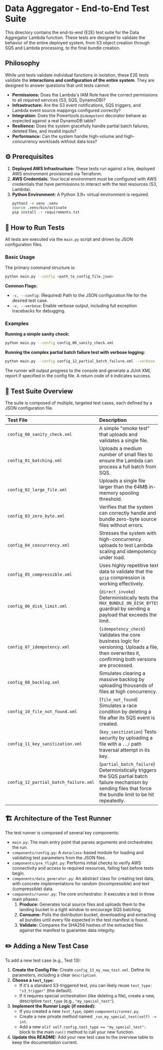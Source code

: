 # Data Aggregator - End-to-End Test Suite

This directory contains the end-to-end (E2E) test suite for the Data Aggregator Lambda function. These tests are designed to validate the behavior of the entire deployed system, from S3 object creation through SQS and Lambda processing, to the final bundle creation.

##  Philosophy

While unit tests validate individual functions in isolation, these E2E tests validate the **interactions and configuration of the entire system**. They are designed to answer questions that unit tests cannot:

-   **Permissions:** Does the Lambda's IAM Role have the correct permissions to all required services (S3, SQS, DynamoDB)?
-   **Infrastructure:** Are the S3 event notifications, SQS triggers, and Lambda event source mappings configured correctly?
-   **Integration:** Does the Powertools `@idempotent` decorator behave as expected against a real DynamoDB table?
-   **Resilience:** Does the system gracefully handle partial batch failures, deleted files, and invalid inputs?
-   **Performance:** Can the system handle high-volume and high-concurrency workloads without data loss?

## ⚙️ Prerequisites

1.  **Deployed AWS Infrastructure:** These tests run against a live, deployed AWS environment provisioned via Terraform.
2.  **AWS Credentials:** Your local environment must be configured with AWS credentials that have permissions to interact with the test resources (S3, Lambda).
3.  **Python Environment:** A Python 3.9+ virtual environment is required.
    ```bash
    python3 -m venv .venv
    source .venv/bin/activate
    pip install -r requirements.txt
    ```

## 🚀 How to Run Tests

All tests are executed via the `main.py` script and driven by JSON configuration files.

### Basic Usage

The primary command structure is:

```bash
python main.py --config <path_to_config_file.json>
```

**Common Flags:**
*   `-c, --config`: (Required) Path to the JSON configuration file for the desired test case.
*   `-v, --verbose`: Enable verbose output, including full exception tracebacks for debugging.

### Examples

**Running a simple sanity check:**
```bash
python main.py --config config_00_sanity_check.xml
```

**Running the complex partial batch failure test with verbose logging:**
```bash
python main.py --config config_12_partial_batch_failure.xml --verbose
```

The runner will output progress to the console and generate a JUnit XML report if specified in the config file. A return code of `0` indicates success.

## 🧪 Test Suite Overview

The suite is composed of multiple, targeted test cases, each defined by a JSON configuration file.

| Test File                             | Description                                                                                                                                                     | Key Validations                                                               |
|:--------------------------------------|:----------------------------------------------------------------------------------------------------------------------------------------------------------------|:------------------------------------------------------------------------------|
| `config_00_sanity_check.xml`          | A simple "smoke test" that uploads and validates a single file.                                                                                                 | Baseline functionality of the entire pipeline.                                |
| `config_01_batching.xml`              | Uploads a medium number of small files to ensure the Lambda can process a full batch from SQS.                                                                  | SQS batching, basic bundling logic.                                           |
| `config_02_large_file.xml`            | Uploads a single file larger than the 64MB in-memory spooling threshold.                                                                                        | Correct handling of large files and spilling to ephemeral disk.               |
| `config_03_zero_byte.xml`             | Verifies that the system can correctly handle and bundle zero-byte source files without errors.                                                                 | Edge case handling.                                                           |
| `config_04_concurrency.xml`           | Stresses the system with high-concurrency uploads to test Lambda scaling and idempotency under load.                                                            | System stability, idempotency at scale.                                       |
| `config_05_compressible.xml`          | Uses highly repetitive text data to validate that the `gzip` compression is working effectively.                                                                | Core bundling and compression logic.                                          |
| `config_06_disk_limit.xml`            | (`direct_invoke`) Deterministically tests the `MAX_BUNDLE_ON_DISK_BYTES` guardrail by sending a payload that exceeds the limit.                                 | Internal guardrails, graceful processing limits.                              |
| `config_07_idempotency.xml`           | (`idempotency_check`) Validates the core business logic for versioning. Uploads a file, then overwrites it, confirming both versions are processed.             | Version-aware idempotency strategy (`versionId` in key).                      |
| `config_08_backlog.xml`               | Simulates clearing a massive backlog by uploading thousands of files at high concurrency.                                                                       | High-throughput performance and scalability.                                  |
| `config_10_file_not_found.xml`        | (`file_not_found`) Simulates a race condition by deleting a file after its SQS event is created.                                                                | `ObjectNotFoundError` exception handling, resilience.                         |
| `config_11_key_sanitization.xml`      | (`key_sanitization`) Tests security by uploading a file with a `../` path traversal attempt in its key.                                                         | S3 key normalization handling and `_sanitize_s3_key` transformation logic.    |
| `config_12_partial_batch_failure.xml` | (`partial_batch_failure`) Deterministically triggers the SQS partial batch failure mechanism by sending files that force the bundle limit to be hit repeatedly. | **The most critical resilience test.** Validates the SQS retry feedback loop. |

## 🏗️ Architecture of the Test Runner

The test runner is composed of several key components:

-   `main.py`: The main entry point that parses arguments and orchestrates the run.
-   `components/config.py`: A `dataclass`-based module for loading and validating test parameters from the JSON files.
-   `components/pre_flight.py`: Performs initial checks to verify AWS connectivity and access to required resources, failing fast before tests begin.
-   `components/data_generator.py`: An abstract class for creating test data, with concrete implementations for random (incompressible) and text (compressible) data.
-   `components/runner.py`: The core orchestrator. It executes a test in three main phases:
    1.  **Produce:** Generates local source files and uploads them to the landing bucket in a tight window to encourage SQS batching.
    2.  **Consume:** Polls the distribution bucket, downloading and extracting all bundles until every file expected in the test manifest is found.
    3.  **Validate:** Compares the SHA256 hashes of the extracted files against the manifest to guarantee data integrity.

## ✏️ Adding a New Test Case

To add a new test case (e.g., Test 13):

1.  **Create the Config File:** Create `config_13_my_new_test.xml`. Define its parameters, including a clear `description`.
2.  **Choose a `test_type`:**
    -   If it's a standard S3-triggered test, you can likely reuse `test_type: "s3_trigger"` (the default).
    -   If it requires special orchestration (like deleting a file), create a new, descriptive `test_type` (e.g., `"my_special_test"`).
3.  **Implement the Runner Logic (if needed):**
    -   If you created a new `test_type`, open `components/runner.py`.
    -   Create a new private method named `_run_my_special_test(self) -> int`.
    -   Add a new `elif self.config.test_type == "my_special_test":` block to the main `run()` method to call your new function.
4.  **Update this README:** Add your new test case to the overview table to keep the documentation current.